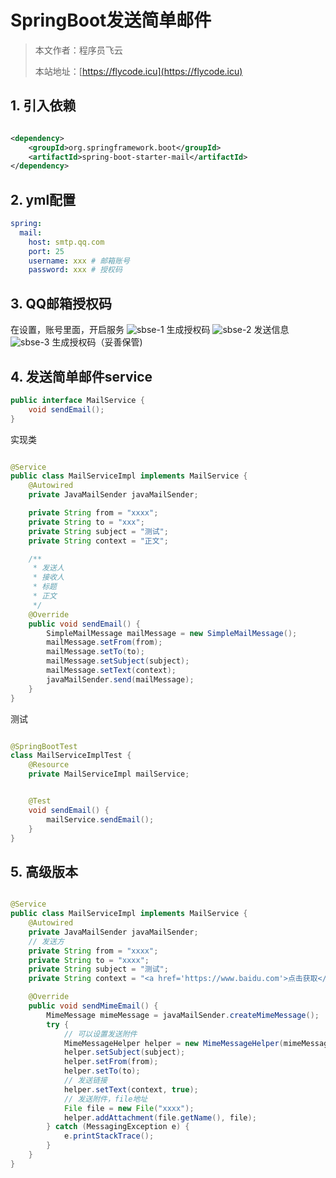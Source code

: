 # SpringBoot发送简单邮件
> 本文作者：程序员飞云
>
> 本站地址：[https://flycode.icu](https://flycode.icu)

## 1. 引入依赖

```xml

<dependency>
    <groupId>org.springframework.boot</groupId>
    <artifactId>spring-boot-starter-mail</artifactId>
</dependency>
```

## 2. yml配置

```yaml
spring:
  mail:
    host: smtp.qq.com
    port: 25
    username: xxx # 邮箱账号
    password: xxx # 授权码
```

## 3. QQ邮箱授权码

在设置，账号里面，开启服务
![sbse-1](http://cdn.flycode.icu/codeCenterImg/sbse-1.png)
生成授权码
![sbse-2](http://cdn.flycode.icu/codeCenterImg/sbse-2.png)
发送信息
![sbse-3](http://cdn.flycode.icu/codeCenterImg/sbse-3.png)
生成授权码（妥善保管)

## 4. 发送简单邮件service

```java
public interface MailService {
    void sendEmail();
}
```

实现类

```java

@Service
public class MailServiceImpl implements MailService {
    @Autowired
    private JavaMailSender javaMailSender;

    private String from = "xxxx";
    private String to = "xxx";
    private String subject = "测试";
    private String context = "正文";

    /**
     * 发送人
     * 接收人
     * 标题
     * 正文
     */
    @Override
    public void sendEmail() {
        SimpleMailMessage mailMessage = new SimpleMailMessage();
        mailMessage.setFrom(from);
        mailMessage.setTo(to);
        mailMessage.setSubject(subject);
        mailMessage.setText(context);
        javaMailSender.send(mailMessage);
    }
}
```

测试

```java

@SpringBootTest
class MailServiceImplTest {
    @Resource
    private MailServiceImpl mailService;


    @Test
    void sendEmail() {
        mailService.sendEmail();
    }
}
```

## 5. 高级版本

```java

@Service
public class MailServiceImpl implements MailService {
    @Autowired
    private JavaMailSender javaMailSender;
    // 发送方
    private String from = "xxxx";
    private String to = "xxxx";
    private String subject = "测试";
    private String context = "<a href='https://www.baidu.com'>点击获取</a>";

    @Override
    public void sendMimeEmail() {
        MimeMessage mimeMessage = javaMailSender.createMimeMessage();
        try {
            // 可以设置发送附件
            MimeMessageHelper helper = new MimeMessageHelper(mimeMessage, true);
            helper.setSubject(subject);
            helper.setFrom(from);
            helper.setTo(to);
            // 发送链接
            helper.setText(context, true);
            // 发送附件，file地址
            File file = new File("xxxx");
            helper.addAttachment(file.getName(), file);
        } catch (MessagingException e) {
            e.printStackTrace();
        }
    }
}
```